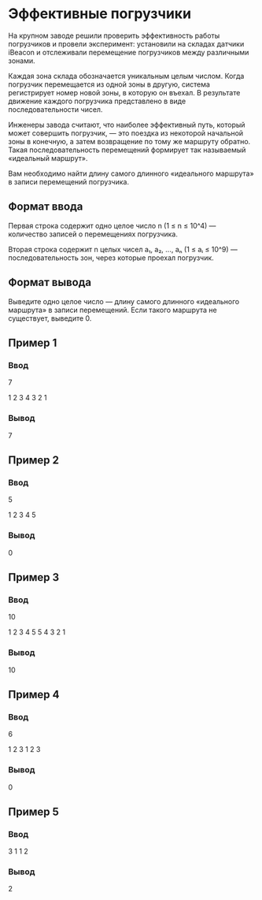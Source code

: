 # Эффективные погрузчики

На крупном заводе решили проверить эффективность работы погрузчиков и провели эксперимент: установили на складах датчики iBeacon и отслеживали перемещение погрузчиков между различными зонами.

Каждая зона склада обозначается уникальным целым числом. Когда погрузчик перемещается из одной зоны в другую, система регистрирует номер новой зоны, в которую он въехал. В результате движение каждого погрузчика представлено в виде последовательности чисел.

Инженеры завода считают, что наиболее эффективный путь, который может совершить погрузчик, — это поездка из некоторой начальной зоны в конечную, а затем возвращение по тому же маршруту обратно. Такая последовательность перемещений формирует так называемый «идеальный маршрут».

Вам необходимо найти длину самого длинного «идеального маршрута» в записи перемещений погрузчика.

## Формат ввода
Первая строка содержит одно целое число n (1 ≤ n ≤ 10^4) — количество записей о перемещениях погрузчика.

Вторая строка содержит n целых чисел a₁, a₂, ..., aₙ (1 ≤ aᵢ ≤ 10^9) — последовательность зон, через которые проехал погрузчик.

## Формат вывода
Выведите одно целое число — длину самого длинного «идеального маршрута» в записи перемещений. Если такого маршрута не существует, выведите 0.

## Пример 1
### Ввод
7

1 2 3 4 3 2 1

### Вывод
7

## Пример 2
### Ввод
5

1 2 3 4 5

### Вывод
0

## Пример 3
### Ввод
10

1 2 3 4 5 5 4 3 2 1

### Вывод
10

## Пример 4
### Ввод	
6

1 2 3 1 2 3

### Вывод
0

## Пример 5
### Ввод
3
1 1 2

### Вывод
2